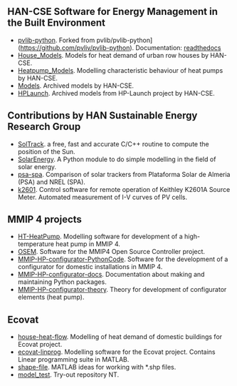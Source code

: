 ## HAN-CSE Software for Energy Management in the Built Environment

 
 * [pvlib-python](https://github.com/hancse/pvlib-python). Forked from pvlib/pvlib-python](https://github.com/pvliv/pvlib-python). Documentation: [readthedocs](http://pvlib-python.readthedocs.io/en/stable/)
 * [House_Models](https://github.com/hancse/House_Models). Models for heat demand of urban row houses by HAN-CSE.
 * [Heatpump_Models](https://github.com/hancse/Heatpump_Models). Modelling characteristic behaviour of heat pumps by HAN-CSE.
 * [Models](https://github.com/hancse/Models). Archived models by HAN-CSE.
 * [HPLaunch](https://github.com/hancse/HPLaunch). Archived models from HP-Launch project by HAN-CSE.
 
 ## Contributions by HAN Sustainable Energy Research Group
* [SolTrack](https://github.com/MarcvdSluys/SolTrack). a free, fast and accurate C/C++ routine to compute the position of the Sun. 
* [SolarEnergy](https://github.com/MarcvdSluys/SolarEnergy). A Python module to do simple modelling in the field of solar energy.
* [psa-spa](https://github.com/hancse/psa-spa). Comparison of solar trackers from Plataforma Solar de Almeria (PSA) and NREL (SPA).
 * [k2601](https://github.com/hancse/k2601). Control software for remote operation of Keithley K2601A Source Meter. Automated measurement of I-V curves of PV cells.
 
## MMIP 4 projects
* [HT-HeatPump](https://github.com/hancse/HT-HeatPump). Modelling software for development of a high-temperature heat pump in MMIP 4.
 * [OSEM](https://github.com/hancse/OSEM). Software for the MMIP4 Open Source Controller project.
 * [MMIP-HP-configurator-PythonCode](https://github.com/MarcvdSluys/MMIP-HP-configurator-PythonCode). Software for the development of a configurator for domestic installations in MMIP 4. 
 * [MMIP-HP-configurator-docs](https://github.com/MarcvdSluys/MMIP-HP-configurator-docs). Documentation about making and maintaining Python packages.
 * [MMIP-HP-configurator-theory](https://github.com/MarcvdSluys/MMIP-HP-configurator-theory). Theory for development of configurator elements (heat pump).
 
 ## Ecovat
 * [house-heat-flow](https://github.com/hancse/house-heat-flow). Modelling of heat demand of domestic buildings for Ecovat project.
 * [ecovat-linprog](https://github.com/hancse/ecovat-linprog). Modelling software for the Ecovat project. Contains Linear programming suite in MATLAB.
 * [shape-file](https://github.com/hancse/shape-file). MATLAB ideas for working with \*.shp files.
 * [model_test](https://github.com/hancse/model_test). Try-out repository NT.
